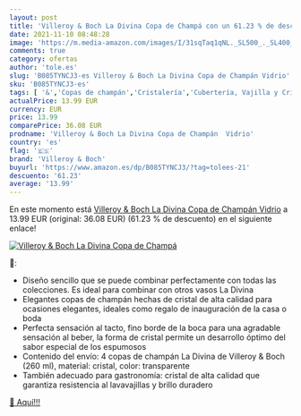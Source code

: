 ```yaml
---
layout: post
title: 'Villeroy & Boch La Divina Copa de Champá con un 61.23 % de descuento'
date: 2021-11-10 08:48:28
image: 'https://m.media-amazon.com/images/I/31sqTaq1qNL._SL500_._SL400_.jpg'
comments: true
category: ofertas
author: 'tole.es'
slug: 'B085TYNCJ3-es Villeroy & Boch La Divina Copa de Champán Vidrio'
sku: 'B085TYNCJ3-es'
tags: [ '&','Copas de champán','Cristalería','Cubertería, Vajilla y Cristalería','Hogar y cocina','boch','villeroy','villeroy & boch', ]
actualPrice: 13.99 EUR
currency: EUR
price: 13.99
comparePrice: 36.08 EUR
prodname: 'Villeroy & Boch La Divina Copa de Champán  Vidrio'
country: 'es'
flag: '🇪🇸'
brand: 'Villeroy & Boch'
buyurl: 'https://www.amazon.es/dp/B085TYNCJ3/?tag=tolees-21'
descuento: '61.23'
average: '13.99'
---
```


En este momento está [Villeroy & Boch La Divina Copa de Champán  Vidrio](https://www.amazon.es/dp/B085TYNCJ3/?tag=tolees-21) a 13.99 EUR (original: 36.08 EUR) (61.23 %  de descuento) en el siguiente enlace!

[![Villeroy & Boch La Divina Copa de Champá](https://m.media-amazon.com/images/I/31sqTaq1qNL._SL500_._SL400_.jpg)](https://www.amazon.es/dp/B085TYNCJ3/?tag=tolees-21)

🔎:

- Diseño sencillo que se puede combinar perfectamente con todas las colecciones. Es ideal para combinar con otros vasos La Divina
- Elegantes copas de champán hechas de cristal de alta calidad para ocasiones elegantes, ideales como regalo de inauguración de la casa o boda
- Perfecta sensación al tacto, fino borde de la boca para una agradable sensación al beber, la forma de cristal permite un desarrollo óptimo del sabor especial de los espumosos
- Contenido del envío: 4 copas de champán La Divina de Villeroy & Boch (260 ml), material: cristal, color: transparente
- También adecuado para gastronomía: cristal de alta calidad que garantiza resistencia al lavavajillas y brillo duradero

[🛒 Aquí!!!](https://www.amazon.es/dp/B085TYNCJ3/?tag=tolees-21)
